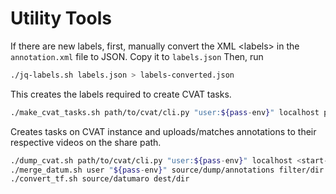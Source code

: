 # Utility Tools

If there are new labels, first, manually convert the XML \<labels\> in the `annotation.xml` file to JSON. Copy
it to `labels.json` Then, run

```bash
./jq-labels.sh labels.json > labels-converted.json
```

This creates the labels required to create CVAT tasks.

```bash
./make_cvat_tasks.sh path/to/cvat/cli.py "user:${pass-env}" localhost path/to/labels.json path/to/annotations share_path
```

Creates tasks on CVAT instance and uploads/matches annotations to their respective videos on the share path.

```bash
./dump_cvat.sh path/to/cvat/cli.py "user:${pass-env}" localhost <start-task-id> <last-task-id> dest/dir
./merge_datum.sh user "${pass-env}" source/dump/annotations filter/dir dest/dir
./convert_tf.sh source/datumaro dest/dir
```
